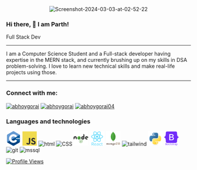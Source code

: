 <div align="center">
<img src="https://i.ibb.co/StmpKF7/Screenshot-2024-03-03-at-02-52-22.png" alt="Screenshot-2024-03-03-at-02-52-22" border="0">
</div>

### Hi there, 👋 I am Parth!
Full Stack Dev 
<hr />
I am a Computer Science Student and a Full-stack developer having expertise in the MERN stack, and currently brushing up on my skills in DSA problem-solving. I love to learn new technical skills and make real-life projects using those.
<hr />


<h3 align="left">Connect with me:</h3>
<p align="left">
<a href="https://www.linkedin.com/in/parth-saini-a8272424b/" target="blank"><img align="center" src="https://raw.githubusercontent.com/rahuldkjain/github-profile-readme-generator/master/src/images/icons/Social/linked-in-alt.svg" alt="abhoygorai" height="30" width="40" /></a>
<a href="https://www.instagram.com/parth.saini_/" target="blank"><img align="center" src="https://raw.githubusercontent.com/rahuldkjain/github-profile-readme-generator/master/src/images/icons/Social/instagram.svg" alt="abhoygorai" height="30" width="40" /></a>
<a href="https://leetcode.com/parthsaini29/" target="blank"><img align="center" src="https://raw.githubusercontent.com/rahuldkjain/github-profile-readme-generator/master/src/images/icons/Social/leet-code.svg" alt="abhoygorai04" height="30" width="40" /></a>
</p>

<h3 align="left">Languages and technologies</h3>
<p align="left">
  <img src="https://raw.githubusercontent.com/devicons/devicon/master/icons/cplusplus/cplusplus-original.svg" alt="cplusplus" width="40" height="40"/> 
  <img src="https://raw.githubusercontent.com/devicons/devicon/master/icons/javascript/javascript-original.svg" alt="javascript" width="40" height="40"/> 
  <img src="https://upload.wikimedia.org/wikipedia/commons/thumb/6/61/HTML5_logo_and_wordmark.svg/640px-HTML5_logo_and_wordmark.svg.png" alt="html" width="40" height="40"/> 
  <img src="https://upload.wikimedia.org/wikipedia/commons/thumb/d/d5/CSS3_logo_and_wordmark.svg/1452px-CSS3_logo_and_wordmark.svg.png" alt="CSS" height="40"/> 
  <img src="https://raw.githubusercontent.com/devicons/devicon/master/icons/nodejs/nodejs-original-wordmark.svg" alt="nodejs" width="40" height="40"/> 
  <img src="https://raw.githubusercontent.com/devicons/devicon/master/icons/react/react-original-wordmark.svg" alt="react" width="40" height="40"/>
  <img src="https://raw.githubusercontent.com/devicons/devicon/master/icons/mongodb/mongodb-original-wordmark.svg" alt="mongodb" width="40" height="40"/>
  <img src="https://upload.wikimedia.org/wikipedia/commons/thumb/d/d5/Tailwind_CSS_Logo.svg/2048px-Tailwind_CSS_Logo.svg.png" alt="tailwind" width="40" height="40"/>
  <img src="https://raw.githubusercontent.com/devicons/devicon/master/icons/python/python-original.svg" alt="python" width="40" height="40"/> 
  <img src="https://raw.githubusercontent.com/devicons/devicon/master/icons/bootstrap/bootstrap-plain-wordmark.svg" alt="bootstrap" width="40" height="40"/>
  <img src="https://www.vectorlogo.zone/logos/git-scm/git-scm-icon.svg" alt="git" width="40" height="40"/>
  <img src="https://www.freepnglogos.com/uploads/logo-mysql-png/logo-mysql-mysql-logo-png-images-are-download-crazypng-21.png" alt="mssql" width="40" height="40"/>

<div align="left">
  <a href="https://visitcount.itsvg.in">
    <img src="https://visitcount.itsvg.in/api?id=parth&label=Visitors&color=1&icon=5&pretty=false" alt='Profile Views' width=100 height=20 />
  </a>
</div>



